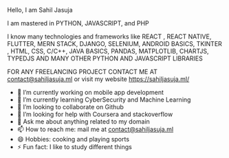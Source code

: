 Hello, I am Sahil Jasuja

I am mastered in PYTHON, JAVASCRIPT, and PHP 

I know many technologies and frameworks like  REACT , REACT NATIVE, FLUTTER, MERN STACK, DJANGO, SELENIUM, ANDROID BASICS, 
TKINTER , HTML, CSS, C/C++, JAVA BASICS, PANDAS, MATPLOTLIB, CHARTJS, TYPEDJS AND MANY OTHER PYTHON AND JAVASCRIPT LIBRARIES 

FOR ANY FREELANCING PROJECT CONTACT ME AT contact@sahiljasuja.ml or visit my website https://sahiljasuja.ml/

- 🔭 I’m currently working on mobile app development
- 🌱 I’m currently learning CyberSecurity and Machine Learning
- 👯 I’m looking to collaborate on Github
- 🤔 I’m looking for help with Coursera and stackoverflow
- 💬 Ask me about anything related to my domain
- 📫 How to reach me: mail me at contact@sahiljasuja.ml
- 😄 Hobbies: cooking and playing sports
- ⚡ Fun fact: I like to study different things

